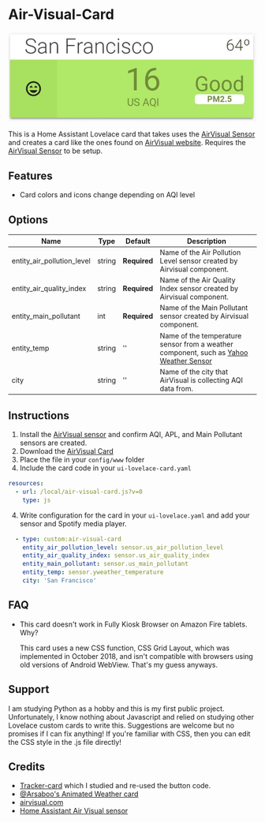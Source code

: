 # Air-Visual-Card

![example](images/example.JPG)

This is a Home Assistant Lovelace card that takes uses the [AirVisual Sensor](https://www.home-assistant.io/components/sensor.airvisual/) and creates a card like the ones found on [AirVisual website](https://www.airvisual.com). Requires the [AirVisual Sensor](https://www.home-assistant.io/components/sensor.airvisual/) to be setup.

## Features
  - Card colors and icons change depending on AQI level
  
  
## Options

| Name | Type | Default | Description
| ---- | ---- | ------- | -----------
| entity_air_pollution_level | string | **Required** | Name of the Air Pollution Level sensor created by Airvisual component.
| entity_air_quality_index | string | **Required** | Name of the Air Quality Index sensor created by Airvisual component.
| entity_main_pollutant | int | **Required** | Name of the Main Pollutant sensor created by Airvisual component.
| entity_temp | string | '' | Name of the temperature sensor from a weather component, such as [Yahoo Weather Sensor](https://www.home-assistant.io/components/sensor.yweather/) 
| city | string | '' | Name of the city that AirVisual is collecting AQI data from.


## Instructions
1. Install the [AirVisual sensor](https://www.home-assistant.io/components/sensor.airvisual/) and confirm AQI, APL, and Main Pollutant sensors are created.
1. Download the [AirVisual Card](https://raw.githubusercontent.com/dnguyen800/Air-Visual-Card/master/air-visual-card.js)
2. Place the file in your `config/www` folder
3. Include the card code in your `ui-lovelace-card.yaml`
```yaml
resources:
  - url: /local/air-visual-card.js?v=0
    type: js
```
4. Write configuration for the card in your `ui-lovelace.yaml` and add your sensor and Spotify media player.

```yaml
  - type: custom:air-visual-card
    entity_air_pollution_level: sensor.us_air_pollution_level
    entity_air_quality_index: sensor.us_air_quality_index
    entity_main_pollutant: sensor.us_main_pollutant
    entity_temp: sensor.yweather_temperature
    city: 'San Francisco'
```

## FAQ
 - This card doesn't work in Fully Kiosk Browser on Amazon Fire tablets. Why?

   This card uses a new CSS function, CSS Grid Layout, which was implemented in October 2018, and isn't compatible with browsers using old versions of Android WebView. That's my guess anyways.

 
## Support
I am studying Python as a hobby and this is my first public project. Unfortunately, I know nothing about Javascript and relied on studying other Lovelace custom cards to write this. Suggestions are welcome but no promises if I can fix anything! If you're familiar with CSS, then you can edit the CSS style in the .js file directly!

## Credits
  - [Tracker-card](https://github.com/custom-cards/tracker-card) which I studied and re-used the button code.
  - [@Arsaboo's Animated Weather card](https://github.com/arsaboo/homeassistant-config/blob/master/www/custom_ui/weather-card.js)
  - [airvisual.com](https://www.airvisual.com/)
  - [Home Assistant Air Visual sensor](https://www.home-assistant.io/components/sensor.airvisual/)

